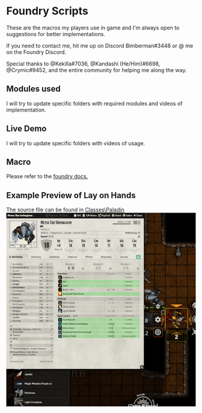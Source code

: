 # Foundry Scripts

These are the macros my players use in game and I'm always open to suggestions for better implementations.

If you need to contact me, hit me up on Discord Bimberman#3448 or @ me on the Foundry Discord.

Special thanks to @Kekilla#7036, @Kandashi (He/Him)#6698, @Crymic#9452, and the entire community for helping me along the way.

## Modules used

I will try to update specific folders with required modules and videos of implementation.

## Live Demo

I will try to update specific folders with videos of usage.

## Macro

Please refer to the <a href="https://foundryvtt.com/article/macros/" target="_blank">foundry docs.</a>

## Example Preview of Lay on Hands
The source file can be found in <a href="https://github.com/bimberman/foundry-scripts/tree/main/Classes/Paladin" target="_blank">Classes\Paladin</a>
![Example Demo](https://raw.githubusercontent.com/bimberman/foundry-scripts/main/Classes/Paladin/lay-on-hands-demo.gif)

